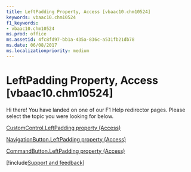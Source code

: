 ```yaml
---
title: LeftPadding Property, Access [vbaac10.chm10524]
keywords: vbaac10.chm10524
f1_keywords:
- vbaac10.chm10524
ms.prod: office
ms.assetid: 4fc8fd97-bb1a-435a-836c-a531fb21db78
ms.date: 06/08/2017
ms.localizationpriority: medium
---
```



# LeftPadding Property, Access [vbaac10.chm10524]

Hi there! You have landed on one of our F1 Help redirector pages. Please select the topic you were looking for below.

[CustomControl.LeftPadding property (Access)](https://msdn.microsoft.com/library/5beaff4a-d129-6039-4552-3afe589bae03%28Office.15%29.aspx)

[NavigationButton.LeftPadding property (Access)](https://msdn.microsoft.com/library/9b0fac0b-4ffd-8c83-5d7f-bdfd6f3c8c9a%28Office.15%29.aspx)

[CommandButton.LeftPadding property (Access)](https://msdn.microsoft.com/library/a94afdff-4615-529e-04de-fcf3d9e63d2d%28Office.15%29.aspx)

[!include[Support and feedback](~/includes/feedback-boilerplate.md)]